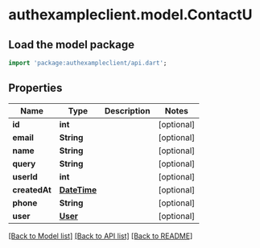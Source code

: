# authexampleclient.model.ContactU

## Load the model package
```dart
import 'package:authexampleclient/api.dart';
```

## Properties
Name | Type | Description | Notes
------------ | ------------- | ------------- | -------------
**id** | **int** |  | [optional] 
**email** | **String** |  | [optional] 
**name** | **String** |  | [optional] 
**query** | **String** |  | [optional] 
**userId** | **int** |  | [optional] 
**createdAt** | [**DateTime**](DateTime.md) |  | [optional] 
**phone** | **String** |  | [optional] 
**user** | [**User**](User.md) |  | [optional] 

[[Back to Model list]](../README.md#documentation-for-models) [[Back to API list]](../README.md#documentation-for-api-endpoints) [[Back to README]](../README.md)


